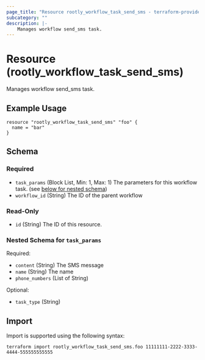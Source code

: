```yaml
---
page_title: "Resource rootly_workflow_task_send_sms - terraform-provider-rootly"
subcategory: ""
description: |-
    Manages workflow send_sms task.
---
```


# Resource (rootly_workflow_task_send_sms)

Manages workflow send_sms task.

## Example Usage

```
resource "rootly_workflow_task_send_sms" "foo" {
  name = "bar"
}
```

<!-- schema generated by tfplugindocs -->
## Schema

### Required

- `task_params` (Block List, Min: 1, Max: 1) The parameters for this workflow task. (see [below for nested schema](#nestedblock--task_params))
- `workflow_id` (String) The ID of the parent workflow

### Read-Only

- `id` (String) The ID of this resource.

<a id="nestedblock--task_params"></a>
### Nested Schema for `task_params`

Required:

- `content` (String) The SMS message
- `name` (String) The name
- `phone_numbers` (List of String)

Optional:

- `task_type` (String)

## Import

Import is supported using the following syntax:

```shell
terraform import rootly_workflow_task_send_sms.foo 11111111-2222-3333-4444-555555555555
```